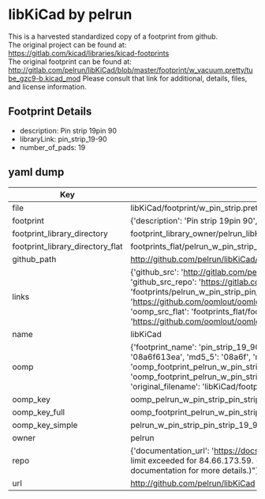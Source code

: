 # libKiCad by pelrun  
This is a harvested standardized copy of a footprint from github.  
The original project can be found at:  
https://gitlab.com/kicad/libraries/kicad-footprints  
The original footprint can be found at:
http://gitlab.com/pelrun/libKiCad/blob/master/footprint/w_vacuum.pretty/tube_gzc9-b.kicad_mod
Please consult that link for additional, details, files, and license information.  
## Footprint Details
* description: Pin strip 19pin 90  
* libraryLink: pin_strip_19-90  
* number_of_pads: 19  
## yaml dump  
| Key | Value |  
| --- | --- |  
| file | libKiCad/footprint/w_pin_strip.pretty/pin_strip_19-90.kicad_mod |  
| footprint | {'description': 'Pin strip 19pin 90', 'libraryLink': 'pin_strip_19-90', 'number_of_pads': 19} |  
| footprint_library_directory | footprint_library_owner/pelrun_libKiCad |  
| footprint_library_directory_flat | footprints_flat/pelrun_w_pin_strip_pin_strip_19_90/working |  
| github_path | http://github.com/pelrun/libKiCad/blob/master/footprint/w_pin_strip.pretty/pin_strip_19-90.kicad_mod |  
| links | {'github_src': 'http://gitlab.com/pelrun/libKiCad/blob/master/footprint/w_vacuum.pretty/tube_gzc9-b.kicad_mod', 'github_src_repo': 'https://gitlab.com/kicad/libraries/kicad-footprints', 'oomp_bot': 'footprints/pelrun_w_pin_strip_pin_strip_19_90/working', 'oomp_bot_github': 'https://github.com/oomlout/oomlout_oomp_footprint_bot/tree/main/footprints/pelrun_w_pin_strip_pin_strip_19_90/working', 'oomp_src_flat': 'footprints_flat/footprints_flat/pelrun_w_pin_strip_pin_strip_19_90/working', 'oomp_src_flat_github': 'https://github.com/oomlout/oomlout_oomp_footprint_src/tree/main/footprints_flat/pelrun_w_pin_strip_pin_strip_19_90/working'} |  
| name | libKiCad |  
| oomp | {'footprint_name': 'pin_strip_19_90', 'library_name': 'w_pin_strip', 'md5': '08a6f613ea464c0c6e422dc067e22976', 'md5_10': '08a6f613ea', 'md5_5': '08a6f', 'md5_6': '08a6f6', 'oomp_key': 'oomp_pelrun_w_pin_strip_pin_strip_19_90', 'oomp_key_extra': 'oomp_footprint_pelrun_w_pin_strip_pin_strip_19_90', 'oomp_key_full': 'oomp_footprint_pelrun_w_pin_strip_pin_strip_19_90_08a6f6', 'oomp_key_simple': 'pelrun_w_pin_strip_pin_strip_19_90', 'original_filename': 'libKiCad/footprint/w_pin_strip.pretty/pin_strip_19-90.kicad_mod', 'owner_name': 'pelrun'} |  
| oomp_key | oomp_pelrun_w_pin_strip_pin_strip_19_90 |  
| oomp_key_full | oomp_footprint_pelrun_w_pin_strip_pin_strip_19_90 |  
| oomp_key_simple | pelrun_w_pin_strip_pin_strip_19_90 |  
| owner | pelrun |  
| repo | {'documentation_url': 'https://docs.github.com/rest/overview/resources-in-the-rest-api#rate-limiting', 'message': "API rate limit exceeded for 84.66.173.59. (But here's the good news: Authenticated requests get a higher rate limit. Check out the documentation for more details.)"} |  
| url | http://github.com/pelrun/libKiCad |  

